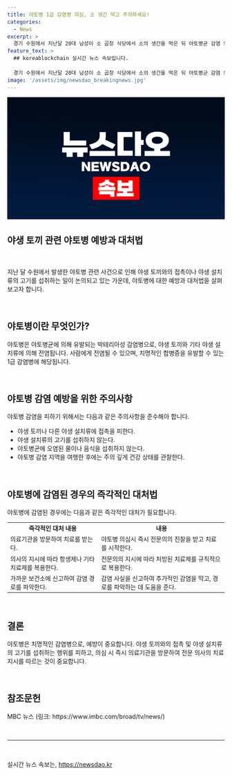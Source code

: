 ```yaml
---
title: 야토병 1급 감염병 의심, 소 생간 먹고 주의하세요!
categories:
  - News
excerpt: >
  경기 수원에서 지난달 20대 남성이 소 곱창 식당에서 소의 생간을 먹은 뒤 야토병균 감염 의심으로 병원에 입원했습니다. 야토병은 1급 감염병으로, 치사율은 60%에 달하지만 조기 치료 시 사망률은 1% 미만이라고 합니다. 혈청 검사 결과는 금요일에 나올 예정이며, 이에 대한 질병청의 발표를 기다리고 있습니다. 이번 사례는 사람 간 전파는 보고된 적 없지만, 주의가 필요한 상황입니다. (150자)
feature_text: >
  ## koreablockchain 실시간 뉴스 속보입니다.

  경기 수원에서 지난달 20대 남성이 소 곱창 식당에서 소의 생간을 먹은 뒤 야토병균 감염 의심으로 병원에 입원했습니다. 야토병은 1급 감염병으로, 치사율은 60%에 달하지만 조기 치료 시 사망률은 1% 미만이라고 합니다. 혈청 검사 결과는 금요일에 나올 예정이며, 이에 대한 질병청의 발표를 기다리고 있습니다. 이번 사례는 사람 간 전파는 보고된 적 없지만, 주의가 필요한 상황입니다. (150자)
image: '/assets/img/newsdao_breakingnews.jpg'
---
```


<p><img src="/assets/img/newsdao_breakingnews.jpg" alt="koreablockchain 속보" /></p>

<h2 data-ke-size="size26">야생 토끼 관련 야토병 예방과 대처법</h2>

<p data-ke-size="size16">&nbsp;</p>

<p>지난 달 수원에서 발생한 야토병 관련 사건으로 인해 야생 토끼와의 접촉이나 야생 설치류의 고기를 섭취하는 일이 논의되고 있는 가운데, 야토병에 대한 예방과 대처법을 살펴보고자 합니다.</p>

<p data-ke-size="size16">&nbsp;</p>

<h2 data-ke-size="size24">야토병이란 무엇인가?</h2>

<p data-ke-size="size16">야토병은 야토병균에 의해 유발되는 박테리아성 감염병으로, 야생 토끼와 기타 야생 설치류에 의해 전염됩니다. 사람에게 전염될 수 있으며, 치명적인 합병증을 유발할 수 있는 1급 감염병에 해당됩니다.</p>

<p data-ke-size="size16">&nbsp;</p>

<h2 data-ke-size="size24">야토병 감염 예방을 위한 주의사항</h2>

<p data-ke-size="size16">야토병 감염을 피하기 위해서는 다음과 같은 주의사항을 준수해아 합니다.</p>

<ul>
  <li>야생 토끼나 다른 야생 설치류에 접촉을 피한다.</li>
  <li>야생 설치류의 고기를 섭취하지 않는다.</li>
  <li>야토병균에 오염된 물이나 음식을 섭취하지 않는다.</li>
  <li>야토병 감염 지역을 여행한 후에는 주의 깊게 건강 상태를 관찰한다.</li>
</ul>

<p data-ke-size="size16">&nbsp;</p>

<h2 data-ke-size="size24">야토병에 감염된 경우의 즉각적인 대처법</h2>

<p data-ke-size="size16">야토병에 감염된 경우에는 다음과 같은 즉각적인 대처가 필요합니다.</p>

<table style="width: 100%;" data-ke-size="size16">
<tbody>
<tr>
<td style="text-align: center; height: 17px;"><b>즉각적인 대처 내용</b></td>
<td style="text-align: center; height: 17px;"><b>내용</b></td>
</tr>
<tr>
<td style="text-align: left;">의료기관을 방문하여 치료를 받는다.</td>
<td style="text-align: left;">야토병 의심시 즉시 전문의의 진찰을 받고 치료를 시작한다.</td>
</tr>
<tr>
<td style="text-align: left;">의사의 지시에 따라 항생제나 기타 치료제를 복용한다.</td>
<td style="text-align: left;">전문의의 지시에 따라 처방된 치료제를 규칙적으로 복용한다.</td>
</tr>
<tr>
<td style="text-align: left;">가까운 보건소에 신고하여 감염 경로를 파악한다.</td>
<td style="text-align: left;">감염 사실을 신고하여 추가적인 감염을 막고, 경로를 파악하는 데 도움을 준다.</td>
</tr>
</tbody>
</table>

<p data-ke-size="size16">&nbsp;</p>

<h2 data-ke-size="size24">결론</h2>

<p data-ke-size="size16">야토병은 치명적인 감염병으로, 예방이 중요합니다. 야생 토끼와의 접촉 및 야생 설치류의 고기를 섭취하는 행위를 피하고, 의심 시 즉시 의료기관을 방문하여 전문 의사의 치료 지시를 따르는 것이 중요합니다.</p>

<p data-ke-size="size16">&nbsp;</p>

<h2 data-ke-size="size24">참조문헌</h2>

<p data-ke-size="size16">MBC 뉴스 (링크: https://www.imbc.com/broad/tv/news/)</p>

<p data-ke-size="size16">&nbsp;</p>

<hr data-ke-size="wide">

<p data-ke-size="size16">&nbsp;</p>
실시간 뉴스 속보는, <a href="https://newsdao.kr" rel="dofollow">https://newsdao.kr</a>


